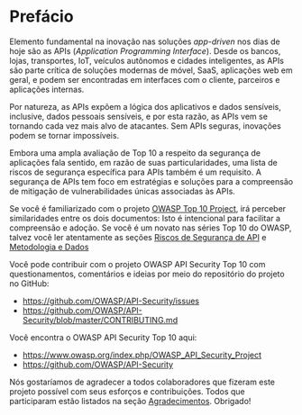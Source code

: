 Prefácio
========

Elemento fundamental na inovação nas soluções *app-driven* nos dias de hoje são as APIs (*Application Programming Interface*). Desde os bancos, lojas, transportes, IoT, veículos autônomos e cidades inteligentes, as APIs são parte crítica de soluções modernas de móvel, SaaS, aplicações web em geral, e podem ser encontradas em interfaces com o cliente, parceiros e aplicações internas.

Por natureza, as APIs expõem a lógica dos aplicativos e dados sensíveis, inclusive, dados pessoais sensíveis, e por esta razão, as APIs vem se tornando cada vez mais alvo de atacantes. Sem APIs seguras, inovações podem se tornar impossíveis.

Embora uma ampla avaliação de Top 10 a respeito da segurança de aplicações fala sentido, em razão de suas particularidades, uma lista de riscos de segurança específica para APIs também é um requisito. A segurança de APIs tem foco em estratégias e soluções para a compreensão de mitigação de vulnerabilidades únicas associadas às APIs.

Se você é familiarizado com o projeto [OWASP Top 10 Project][1], irá perceber similaridades entre os dois documentos: Isto é intencional para facilitar a compreensão e adoção. Se você é um novato nas séries Top 10 do OWASP, talvez você ler atentamente as seções [Riscos de Segurança de API][2] e [Metodologia e Dados][3]

Você pode contribuir com o projeto OWASP API Security Top 10 com questionamentos, comentários e ideias por meio do repositório do projeto no GitHub:

* https://github.com/OWASP/API-Security/issues
* https://github.com/OWASP/API-Security/blob/master/CONTRIBUTING.md

Você encontra o OWASP API Security Top 10 aqui:

* https://www.owasp.org/index.php/OWASP_API_Security_Project
* https://github.com/OWASP/API-Security

Nós gostaríamos de agradecer a todos colaboradores que fizeram este projeto possível com seus esforços e contribuições. Todos que participaram estão listados na seção [Agradecimentos][4]. Obrigado!

[1]: https://www.owasp.org/index.php/Category:OWASP_Top_Ten_Project
[2]: ./0x10-api-security-risks.md
[3]: ./0xd0-about-data.md
[4]: ./0xd1-acknowledgments.md
